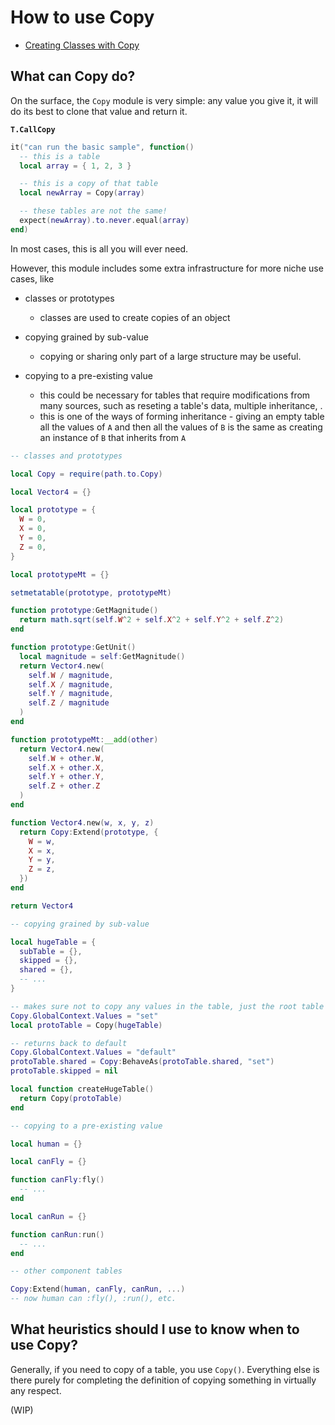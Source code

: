 # How to use Copy

* [Creating Classes with Copy](classes)

## What can Copy do?

On the surface, the `Copy` module is very simple: any value you give it, it will do its best to clone that value and return it.

**`T.CallCopy`**

```lua
it("can run the basic sample", function()
  -- this is a table
  local array = { 1, 2, 3 }

  -- this is a copy of that table
  local newArray = Copy(array)

  -- these tables are not the same!
  expect(newArray).to.never.equal(array)
end)
```

In most cases, this is all you will ever need.

However, this module includes some extra infrastructure for more niche use cases, like

* classes or prototypes
  * classes are used to create copies of an object

* copying grained by sub-value
  * copying or sharing only part of a large structure may be useful.

* copying to a pre-existing value
  * this could be necessary for tables that require modifications from many sources, such as reseting a table's data, multiple inheritance, .
  * this is one of the ways of forming inheritance - giving an empty table all the values of `A` and then all the values of `B` is the same as creating an instance of `B` that inherits from `A`

```lua
-- classes and prototypes

local Copy = require(path.to.Copy)

local Vector4 = {}

local prototype = {
  W = 0,
  X = 0,
  Y = 0,
  Z = 0,
}

local prototypeMt = {}

setmetatable(prototype, prototypeMt)

function prototype:GetMagnitude()
  return math.sqrt(self.W^2 + self.X^2 + self.Y^2 + self.Z^2)
end

function prototype:GetUnit()
  local magnitude = self:GetMagnitude()
  return Vector4.new(
    self.W / magnitude,
    self.X / magnitude,
    self.Y / magnitude,
    self.Z / magnitude
  )
end

function prototypeMt:__add(other)
  return Vector4.new(
    self.W + other.W,
    self.X + other.X,
    self.Y + other.Y,
    self.Z + other.Z
  )
end

function Vector4.new(w, x, y, z)
  return Copy:Extend(prototype, {
    W = w,
    X = x,
    Y = y,
    Z = z,
  })
end

return Vector4
```

```lua
-- copying grained by sub-value

local hugeTable = {
  subTable = {},
  skipped = {},
  shared = {},
  -- ...
}

-- makes sure not to copy any values in the table, just the root table
Copy.GlobalContext.Values = "set"
local protoTable = Copy(hugeTable)

-- returns back to default
Copy.GlobalContext.Values = "default"
protoTable.shared = Copy:BehaveAs(protoTable.shared, "set")
protoTable.skipped = nil

local function createHugeTable()
  return Copy(protoTable)
end
```

```lua
-- copying to a pre-existing value

local human = {}

local canFly = {}

function canFly:fly()
  -- ...
end

local canRun = {}

function canRun:run()
  -- ...
end

-- other component tables

Copy:Extend(human, canFly, canRun, ...)
-- now human can :fly(), :run(), etc.
```

## What heuristics should I use to know when to use Copy?

Generally, if you need to copy of a table, you use `Copy()`. Everything else is there purely for completing the definition of copying something in virtually any respect.

(WIP)
